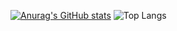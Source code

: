 [![Anurag's GitHub stats](https://github-readme-stats-ruby-one.vercel.app/api?username=Mike-SDG22A)](https://github.com/anuraghazra/github-readme-stats)
![Top Langs](https://github-readme-stats.vercel.app/api/top-langs/?username=Mike-SDG22A&show_icons=true&theme=tokyonight)

